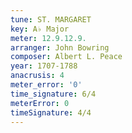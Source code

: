 ```yaml
---
tune: ST. MARGARET
key: A♭ Major
meter: 12.9.12.9.
arranger: John Bowring
composer: Albert L. Peace
year: 1707-1788
anacrusis: 4
meter_error: '0'
time_signature: 6/4
meterError: 0
timeSignature: 4/4
---
```

